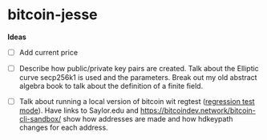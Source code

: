 # bitcoin-jesse

**Ideas**
- [ ] Add current price
- [ ] Describe how public/private key pairs are created. Talk about the Elliptic curve secp256k1 is used and the parameters. Break out my old abstract algebra book to talk about the definition of a finite field.
- [ ] Talk about running a local version of bitcoin wit regtest ([regression test mode](https://bitcoin.stackexchange.com/questions/109653/why-is-regtest-called-regtest)). Have links to Saylor.edu and https://bitcoindev.network/bitcoin-cli-sandbox/  show how addresses are made and how hdkeypath changes for each address. 


